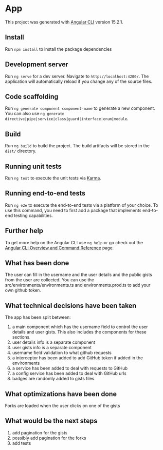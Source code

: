 # App

This project was generated with [Angular CLI](https://github.com/angular/angular-cli) version 15.2.1.

## Install

Run `npm install` to install the package dependencies

## Development server

Run `ng serve` for a dev server. Navigate to `http://localhost:4200/`. The application will automatically reload if you change any of the source files.

## Code scaffolding

Run `ng generate component component-name` to generate a new component. You can also use `ng generate directive|pipe|service|class|guard|interface|enum|module`.

## Build

Run `ng build` to build the project. The build artifacts will be stored in the `dist/` directory.

## Running unit tests

Run `ng test` to execute the unit tests via [Karma](https://karma-runner.github.io).

## Running end-to-end tests

Run `ng e2e` to execute the end-to-end tests via a platform of your choice. To use this command, you need to first add a package that implements end-to-end testing capabilities.

## Further help

To get more help on the Angular CLI use `ng help` or go check out the [Angular CLI Overview and Command Reference](https://angular.io/cli) page.

## What has been done

The user can fill in the username and the user details and the public gists from the user are collected. You can use the src/environments/environments.ts and environments.prod.ts to add your own github token.

## What technical decisions have been taken

The app has been split between: 
1. a main component which has the username field to control the user details and user gists. This also includes the components for these sections.
2. user details info is a separate component
3. user gists info is a separate component
4. username field validation to what github requests
5. a interceptor has been added to add GitHub token if added in the environments
6. a service has been added to deal with requests to GitHub
7. a config service has been added to deal with GitHub urls
8. badges are randomly added to gists files

## What optimizations have been done

Forks are loaded when the user clicks on one of the gists

## What would be the next steps

1. add pagination for the gists 
2. possibly add pagination for the forks
3. add tests
